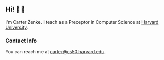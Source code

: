 ## Hi! 👋🏻

I'm Carter Zenke. I teach as a Preceptor in Computer Science at [Harvard University](https://www.harvard.edu).

### Contact Info

You can reach me at <carter@cs50.harvard.edu>.
